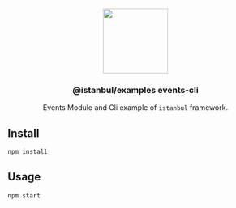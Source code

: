 <p align="center">
<br>
<img src="https://avatars.githubusercontent.com/u/108695351?s=200&v=4" width="128" height="128">
</p>
<h3 align="center">@istanbul/examples events-cli</h3>
<p align="center">
  Events Module and Cli example of <code>istanbul</code> framework. 
</p>

## Install

```bash
npm install
```

## Usage

```bash
npm start
```